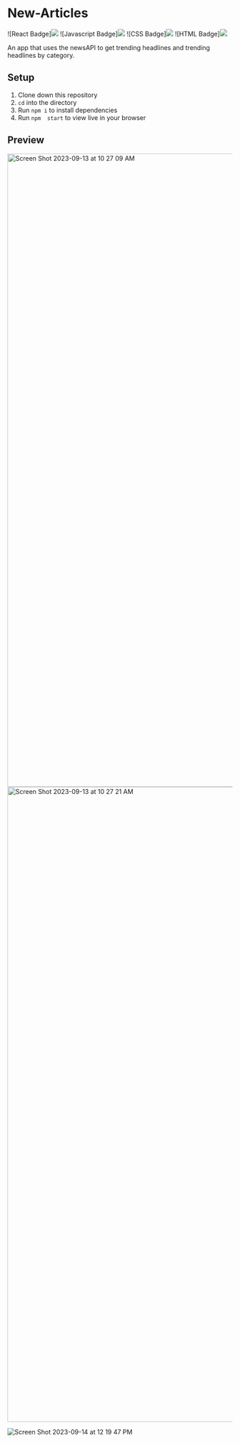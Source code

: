 # New-Articles

  ![React Badge]<img src="https://img.shields.io/badge/React-20232A?style=for-the-badge&logo=react&logoColor=61DAFB" />
  ![Javascript Badge]<img src="https://img.shields.io/badge/JavaScript-323330?style=for-the-badge&logo=javascript&logoColor=F7DF1E" /> 
  ![CSS Badge]<img src="https://img.shields.io/badge/CSS3-1572B6?style=for-the-badge&logo=css3&logoColor=white" /> 
  ![HTML Badge]<img src="https://img.shields.io/badge/HTML5-E34F26?style=for-the-badge&logo=html5&logoColor=white" />

An app that uses the newsAPI to get trending headlines and trending headlines by category.

## Setup

1. Clone down this repository
1. `cd` into the directory
1. Run `npm i` to install dependencies
1. Run `npm  start` to view live in your browser

## Preview

<img width="1419" alt="Screen Shot 2023-09-13 at 10 27 09 AM" src="https://github.com/alivaditis/news-articles/assets/123565022/4b213c6b-3734-4609-831e-e54a95be0149">
<img width="1423" alt="Screen Shot 2023-09-13 at 10 27 21 AM" src="https://github.com/alivaditis/news-articles/assets/123565022/be5140a6-6d7d-4fc3-a8a0-da26cbd7530b">

![Screen Shot 2023-09-14 at 12 19 47 PM](https://github.com/alivaditis/news-articles/assets/123565022/a49cef81-61c6-4153-9c6c-7c187cdad61e)
